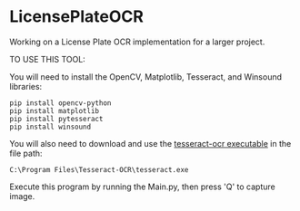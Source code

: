 # LicensePlateOCR
Working on a License Plate OCR implementation for a larger project. 

TO USE THIS TOOL:
 
 You will need to install the OpenCV, Matplotlib, Tesseract, and Winsound libraries:
 ```
 pip install opencv-python
 pip install matplotlib
 pip install pytesseract
 pip install winsound
 ```

You will also need to download and use the [tesseract-ocr executable](https://tesseract-ocr.github.io/tessdoc/Downloads.html) in the file path: 
```
C:\Program Files\Tesseract-OCR\tesseract.exe
```
Execute this program by running the Main.py, then press 'Q' to capture image.
